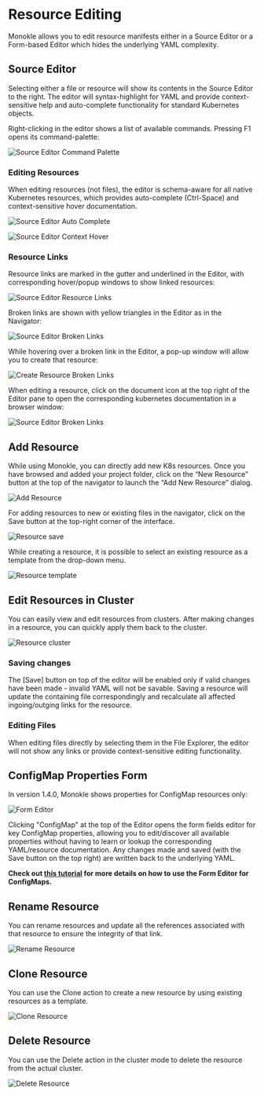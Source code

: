 # Resource Editing

Monokle allows you to edit resource manifests either in a Source Editor or a Form-based Editor which hides the underlying YAML complexity.

## Source Editor

Selecting either a file or resource will show its contents in the Source Editor to the right. The editor will syntax-highlight for
YAML and provide context-sensitive help and auto-complete functionality for standard Kubernetes objects.

Right-clicking in the editor shows a list of available commands. Pressing F1 opens its command-palette:

![Source Editor Command Palette](img/source-editor-command-palette.png)

### Editing Resources

When editing resources (not files), the editor is schema-aware for all native Kubernetes resources, which provides
auto-complete (Ctrl-Space) and context-sensitive hover documentation.

![Source Editor Auto Complete](img/source-editor-auto-complete.png)

![Source Editor Context Hover](img/source-editor-context-hover.png)

### Resource Links

Resource links are marked in the gutter and underlined in the Editor, with corresponding hover/popup windows to show linked resources:

![Source Editor Resource Links](img/source-editor-resource-links.png)

Broken links are shown with yellow triangles in the Editor as in the Navigator:

![Source Editor Broken Links](img/source-editor-broken-links.png)

While hovering over a broken link in the Editor, a pop-up window will allow you to create that resource:

![Create Resource Broken Links](img/create-resource-unsatisfied-link-1.5.0.png)

When editing a resource, click on the document icon at the top right of the Editor pane to open the corresponding kubernetes documentation in a browser window:

![Source Editor Broken Links](img/resource-open-k8s-documentation-1.5.0.png) 

## Add Resource

While using Monokle, you can directly add new K8s resources. Once you have browsed and added your project folder, click on the “New Resource” button at the top of the navigator to launch the “Add New Resource” dialog.

![Add Resource](img/add-resource-1.5.0.png)

For adding resources to new or existing files in the navigator, click on the Save button at the top-right corner of the interface.

![Resource save](img/add-resource-save.png)

While creating a resource, it is possible to select an existing resource as a template from the drop-down menu. 

![Resource template](img/template.png)



## Edit Resources in Cluster

You can easily view and edit resources from clusters. After making changes in a resource, you can quickly apply them back to the cluster.

![Resource cluster](img/resource-cluster.png)

### Saving changes

The [Save] button on top of the editor will be enabled only if valid changes have been made - invalid YAML will not be savable. Saving a resource will update the containing file correspondingly and recalculate all affected ingoing/outging links for
the resource.

### Editing Files

When editing files directly by selecting them in the File Explorer, the editor will not show any links or provide context-sensitive editing functionality.

## ConfigMap Properties Form

In version 1.4.0, Monokle shows properties for ConfigMap resources only:

![Form Editor](img/form-editor-1.4.0.png)

Clicking "ConfigMap" at the top of the Editor opens the  form fields editor for key ConfigMap properties, allowing you to edit/discover all available properties without 
having to learn or lookup the corresponding YAML/resource documentation. Any changes made and saved (with the Save button on the top right)
are written back to the underlying YAML. 

**Check out [this tutorial](tutorials/how-to-create-and-edit-configmap.md) for more details 
on how to use the Form Editor for ConfigMaps.**

## Rename Resource

You can rename resources and update all the references associated with that resource to ensure the integrity of that link.

![Rename Resource](img/rename.png)

## Clone Resource

You can use the Clone action to create a new resource by using existing resources as a template. 

![Clone Resource](img/clone.png)

## Delete Resource

You can use the Delete action in the cluster mode to delete the resource from the actual cluster. 

![Delete Resource](img/delete.png)

